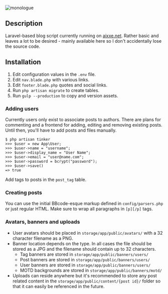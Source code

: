 ![monologue](https://cdn.aixxe.net/projects/monologue/logo-transparent.png)

## Description

Laravel-based blog script currently running on [aixxe.net](aixxe.net). Rather basic and leaves a lot to be desired - mainly available here so I don't accidentally lose the source code.

## Installation

1. Edit configuration values in the `.env` file.
2. Edit `nav.blade.php` with various links.
3. Edit `footer.blade.php` quotes and social links.
4. Run `php artisan migrate` to create tables.
5. Run `gulp --production` to copy and version assets.

### Adding users

Currently users only exist to associate posts to authors. There are plans for commenting and a frontend for adding, editing and removing existing posts. Until then, you'll have to add posts and files manually.

```
$ php artisan tinker
>>> $user = new App\User;
>>> $user->name = "username";
>>> $user->display_name = "User Name";
>>> $user->email = "user@name.com";
>>> $user->password = bcrypt("password");
>>> $user->save()
=> true
```

Add tags to posts in the `post_tag` table.

### Creating posts

You can use the initial BBcode-esque markup defined in `config/parsers.php` or just regular HTML. Make sure to wrap all paragraphs in `[p][/p]` tags.

### Avatars, banners and uploads
* User avatars should be placed in `storage/app/public/avatars/` with a 32 character filename as a PNG.
* Banner location depends on the type. In all cases the file should be stored as a JPG and the filename should contain up to 32 characters.
    * Tag banners are stored in `storage/app/public/banners/users/`
    * Post banners are stored in `storage/app/public/banners/users/`
    * User banners are stored in `storage/app/public/banners/users/`
    * MOTD backgrounds are stored in `storage/app/public/banners/motd/`
* Uploads can reside anywhere but it's recommended to store any post related content in the `storage/app/public/content/{post id}/` folder so that it can easily be referenced in the future.